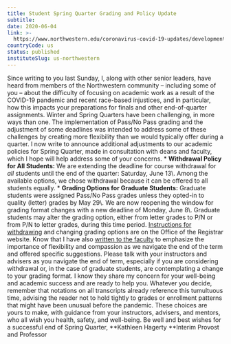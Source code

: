 ```yaml
---
title: Student Spring Quarter Grading and Policy Update
subtitle: 
date: 2020-06-04
link: >-
  https://www.northwestern.edu/coronavirus-covid-19-updates/developments/student-spring-quarter-grading-and-policy-update.html
countryCode: us
status: published
instituteSlug: us-northwestern
---
```

Since writing to you last Sunday, I, along with other senior leaders, have heard from members of the Northwestern community – including some of you – about the difficulty of focusing on academic work as a result of the COVID-19 pandemic and recent race-based injustices, and in particular, how this impacts your preparations for finals and other end-of-quarter assignments. Winter and Spring Quarters have been challenging, in more ways than one. The implementation of Pass/No Pass grading and the adjustment of some deadlines was intended to address some of these challenges by creating more flexibility than we would typically offer during a quarter. I now write to announce additional adjustments to our academic policies for Spring Quarter, made in consultation with deans and faculty, which I hope will help address some of your concerns. * **Withdrawal Policy for All Students:** We are extending the deadline for course withdrawal for _all_ students until the end of the quarter: Saturday, June 13\\. Among the available options, we chose withdrawal because it can be offered to all students equally. * **Grading Options for Graduate Students:** Graduate students were assigned Pass/No Pass grades unless they opted-in to quality (letter) grades by May 29\\. We are now reopening the window for grading format changes with a new deadline of Monday, June 8\\. Graduate students may alter the grading option, either from letter grades to P/N or from P/N to letter grades, during this time period. [Instructions for withdrawing](https://www.registrar.northwestern.edu/registration-graduation/registration/spring-2020-extended-enrollmentgrading-change-options.html) and changing grading options are on the Office of the Registrar website. Know that I have also [written to the faculty](faculty-spring-quarter-grading-and-policy-update.html) to emphasize the importance of flexibility and compassion as we navigate the end of the term and offered specific suggestions. Please talk with your instructors and advisers as you navigate the end of term, especially if you are considering withdrawal or, in the case of graduate students, are contemplating a change to your grading format. I know they share my concern for your well-being and academic success and are ready to help you. Whatever you decide, remember that notations on all transcripts already reference this tumultuous time, advising the reader not to hold tightly to grades or enrollment patterns that might have been unusual before the pandemic. These choices are yours to make, with guidance from your instructors, advisers, and mentors, who all wish you health, safety, and well-being. Be well and best wishes for a successful end of Spring Quarter, **Kathleen Hagerty **Interim Provost and Professor 
